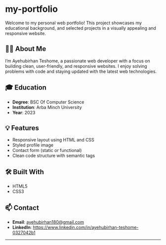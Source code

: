 # my-portfolio

Welcome to my personal web portfolio! This project showcases my educational background, and selected projects in a visually appealing and responsive website.

## 🧑‍💻 About Me

I’m Ayehubirhan Teshome, a passionate web developer with a focus on building clean, user-friendly, and responsive websites. I enjoy solving problems with code and staying updated with the latest web technologies.

## 🎓 Education

- **Degree**: BSC Of Computer Science
- **Institution**: Arba Minch University 
- **Year**: 2023

## 💡 Features

- Responsive layout using HTML and CSS
- Styled profile image
- Contact form (static or functional)
- Clean code structure with semantic tags

## 🛠️ Built With

- HTML5
- CSS3

## 📫 Contact

- **Email**: ayehubirhan180@gmail.com
- **LinkedIn**: https://www.linkedin.com/in/ayehubirhan-teshome-0327042b1

---

